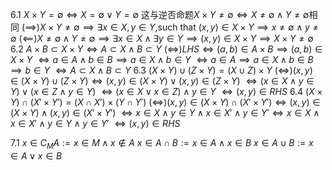 6.1 $X\times Y=\emptyset \iff X=\emptyset \vee Y=\emptyset$
这与逆否命题$X\times Y\ne \emptyset \iff X\ne \emptyset \wedge Y\ne\emptyset$相同
$(\implies)X\times Y\ne \emptyset \implies \exists x\in X,y\in Y$,such that $(x,y)\in X\times Y\implies x\ne \emptyset\wedge y\ne \emptyset$
$(\impliedby)X\ne\emptyset \wedge Y\ne\emptyset\implies \exists x\in X \wedge \exists y\in Y\implies (x,y)\in X\times Y\implies X\times Y\ne\emptyset$
6.2 $A\times B\subset X\times Y \iff A\subset X\wedge B\subset Y$
$(\iff)$$LHS\iff (a,b)\in A\times B\implies (a,b)\in X\times Y$
$\iff a\in A\wedge b\in B\implies a\in X\wedge b\in Y$
$\iff a\in A\implies a\in X\wedge b\in B\implies b\in Y$
$\iff A\subset X\wedge B\subset Y$
6.3 $(X\times Y)\cup(Z\times Y)=(X\cup Z)\times Y$
$(\iff)(x,y)\in (X\times Y) \cup (Z\times Y)\iff (x,y)\in (X\times Y)\vee (x,y)\in (Z\times Y)$
$\iff (x\in X\wedge y\in Y) \vee (x\in Z\wedge y\in Y)$
$\iff (x\in X\vee x\in Z)\wedge y\in Y$
$\iff (x,y)\in RHS$
6.4 $(X\times Y) \cap (X'\times Y')=(X\cap X') \times (Y\cap Y')$
$(\iff)(x,y)\in (X\times Y)\cap(X'\times Y')\iff (x,y)\in (X\times Y)\wedge (x,y)\in (X'\times Y')$
$\iff x\in X\wedge y\in Y\wedge x\in X'\wedge y\in Y'\iff x\in X\wedge x\in X'\wedge y\in Y\wedge y\in Y'$
$\iff (x,y)\in RHS$

7.1 $x\in C_M A:=x\in M\wedge x\notin A$
$x\in A\cap B:=x\in A\wedge x\in B$
$x\in A\cup B:=x\in A\vee x\in B$
